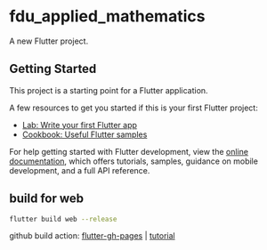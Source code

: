 # fdu_applied_mathematics

A new Flutter project.

## Getting Started

This project is a starting point for a Flutter application.

A few resources to get you started if this is your first Flutter project:

- [Lab: Write your first Flutter app](https://docs.flutter.dev/get-started/codelab)
- [Cookbook: Useful Flutter samples](https://docs.flutter.dev/cookbook)

For help getting started with Flutter development, view the
[online documentation](https://docs.flutter.dev/), which offers tutorials,
samples, guidance on mobile development, and a full API reference.

## build for web

```bash
flutter build web --release
```

github build action: [flutter-gh-pages](https://github.com/bluefireteam/flutter-gh-pages) | [tutorial](https://www.youtube.com/watch?v=y7Bi7ilCbbQ)
